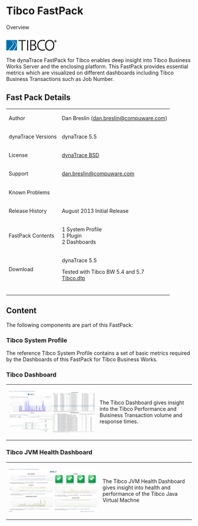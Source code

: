 <html xmlns="http://www.w3.org/1999/xhtml">
<head>
    <title>Tibco FastPack</title>
    <meta http-equiv="Content-Type" content="text/html; charset=UTF-8"/>
    <meta http-equiv="X-UA-Compatible" content="IE=EmulateIE8" />
    <meta content="Scroll Wiki Publisher" name="generator"/>
    <link type="text/css" rel="stylesheet" href="css/blueprint/liquid.css" media="screen, projection"/>
    <link type="text/css" rel="stylesheet" href="css/blueprint/print.css" media="print"/>
    <link type="text/css" rel="stylesheet" href="css/content-style.css" media="screen, projection, print"/>
    <link type="text/css" rel="stylesheet" href="css/screen.css" media="screen, projection"/>
    <link type="text/css" rel="stylesheet" href="css/print.css" media="print"/>
</head>
<body>
                <h1>Tibco FastPack</h1>
    <p>
    </p>
    <p>
Overview    </p>
    <p>
            <img src="images_community/download/attachments/130518416/Tibco.png" alt="images_community/download/attachments/130518416/Tibco.png" class="confluence-embedded-image" />
            </p>
    <p>
The dynaTrace FastPack for Tibco enables deep insight into Tibco Business Works Server and the enclosing platform. This FastPack provides essential metrics which are visualized on different dashboards including Tibco Business Transactions such as Job Number.    </p>
    <p>
    </p>
    <div class="section-2"  id="130518416_TibcoFastPack-FastPackDetails"  >
        <h2>Fast Pack Details</h2>
    <div class="tablewrap">
        <table>
<thead class=" "></thead><tfoot class=" "></tfoot><tbody class=" ">    <tr>
            <td rowspan="1" colspan="1">
        <p>
Author    </p>
            </td>
                <td rowspan="1" colspan="1">
        <p>
Dan Breslin (<a href="mailto:dan.breslin@compuware.com">dan.breslin@compuware.com</a>)    </p>
            </td>
        </tr>
    <tr>
            <td rowspan="1" colspan="1">
        <p>
dynaTrace Versions    </p>
            </td>
                <td rowspan="1" colspan="1">
        <p>
dynaTrace 5.5    </p>
            </td>
        </tr>
    <tr>
            <td rowspan="1" colspan="1">
        <p>
License    </p>
            </td>
                <td rowspan="1" colspan="1">
        <p>
<a href="attachments_5275722_2_dynaTraceBSD.txt">dynaTrace BSD</a>    </p>
            </td>
        </tr>
    <tr>
            <td rowspan="1" colspan="1">
        <p>
Support    </p>
            </td>
                <td rowspan="1" colspan="1">
        <p>
<a href="mailto:dan.breslin@compuware.com">dan.breslin@compuware.com</a>    </p>
            </td>
        </tr>
    <tr>
            <td rowspan="1" colspan="1">
        <p>
Known Problems    </p>
            </td>
                <td rowspan="1" colspan="1">
        <p>
    </p>
            </td>
        </tr>
    <tr>
            <td rowspan="1" colspan="1">
        <p>
Release History    </p>
            </td>
                <td rowspan="1" colspan="1">
        <p>
August 2013 Initial Release    </p>
            </td>
        </tr>
    <tr>
            <td rowspan="1" colspan="1">
        <p>
FastPack Contents    </p>
            </td>
                <td rowspan="1" colspan="1">
        <p>
1 System Profile<br/>1 Plugin<br/>2  Dashboards    </p>
            </td>
        </tr>
    <tr>
            <td rowspan="1" colspan="1">
        <p>
Download    </p>
            </td>
                <td rowspan="1" colspan="1">
        <p>
dynaTrace 5.5    </p>
    <p>
Tested with Tibco BW 5.4 and 5.7<br/><a href="attachments_134742395_1_Tibco.dtp">Tibco.dtp</a>    </p>
            </td>
        </tr>
    <tr>
            <td rowspan="1" colspan="1">
        <p>
    </p>
            </td>
                <td rowspan="1" colspan="1">
        <p>
    </p>
            </td>
        </tr>
</tbody>        </table>
            </div>
    </div>
    <div class="section-2"  id="130518416_TibcoFastPack-Content"  >
        <h2>Content</h2>
    <p>
The following components are part of this FastPack:    </p>
    <div class="section-3"  id="130518416_TibcoFastPack-TibcoSystemProfile"  >
        <h3>Tibco System Profile</h3>
    <p>
The reference Tibco System Profile contains a set of basic metrics required by the Dashboards of this FastPack for Tibco Business Works.    </p>
    <p>
    </p>
    </div>
    <div class="section-3"  id="130518416_TibcoFastPack-TibcoDashboard"  >
        <h3>Tibco Dashboard</h3>
    <div class="tablewrap">
        <table>
<thead class=" "></thead><tfoot class=" "></tfoot><tbody class=" ">    <tr>
            <td rowspan="1" colspan="1">
        <p>
            <img src="images_community/download/attachments/130518416/Tibco_Dashboard.PNG" alt="images_community/download/attachments/130518416/Tibco_Dashboard.PNG" class="confluence-embedded-image" />
            </p>
            </td>
                <td rowspan="1" colspan="1">
        <p>
The Tibco Dashboard gives insight into the Tibco Performance and Buisiness Transaction volume and response times.    </p>
            </td>
        </tr>
</tbody>        </table>
            </div>
    </div>
    <div class="section-3"  id="130518416_TibcoFastPack-TibcoJVMHealthDashboard"  >
        <h3>Tibco JVM Health Dashboard</h3>
    <div class="tablewrap">
        <table>
<thead class=" "></thead><tfoot class=" "></tfoot><tbody class=" ">    <tr>
            <td rowspan="1" colspan="1">
        <p>
            <img src="images_community/download/attachments/130518416/Tibco_JVM.PNG" alt="images_community/download/attachments/130518416/Tibco_JVM.PNG" class="confluence-embedded-image" />
            </p>
            </td>
                <td rowspan="1" colspan="1">
        <p>
The Tibco JVM Health Dashboard gives insight into health and performance of the Tibco Java Virtual Machne    </p>
            </td>
        </tr>
</tbody>        </table>
            </div>
    <p>
    </p>
    <p>
    </p>
    </div>
    </div>
            </div>
        </div>
        <div class="footer">
        </div>
    </div>
</body>
</html>
